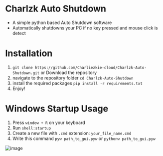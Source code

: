 # Charlzk Auto Shutdown
- A simple python based Auto Shutdown software
- Automatically shutdowns your PC if no key pressed and mouse click is detect

# Installation
1. ``git clone https://github.com/Charliezkie-cloud/Charlzk-Auto-Shutdown.git`` or Download the repository
2. navigate to the repository folder ``cd Charlzk-Auto-Shutdown``
3. install the required packages ``pip install -r requirements.txt``
4. Enjoy!

# Windows Startup Usage
1. Press ``window + R`` on your keyboard
2. Run ``shell:startup``
3. Create a new file with ``.cmd`` extension: ``your_file_name.cmd``
4. Write this command ``pyw path_to_gui.pyw`` or ``pythonw path_to_gui.pyw``

![image](https://github.com/user-attachments/assets/8b70cde3-3c52-4fc1-a74c-05a5b073ef19)
